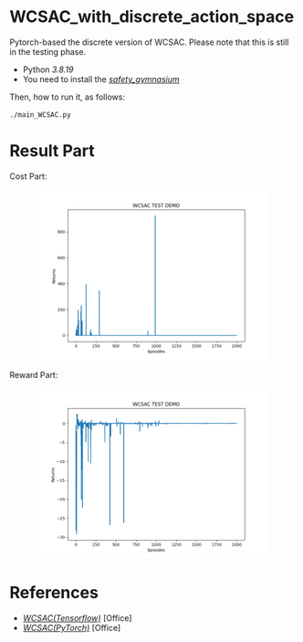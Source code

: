 # WCSAC_with_discrete_action_space
Pytorch-based the discrete version of WCSAC.
Please note that this is still in the testing phase.

- Python *3.8.19*
- You need to install the *[safety_gymnasium](https://github.com/PKU-Alignment/safety-gymnasium)*

Then, how to run it, as follows:

```shell
./main_WCSAC.py
```

# Result Part
Cost Part:
<p align = "center">    
<img  src="https://github.com/CrazyLisp/WCSAC_D/blob/main/img/cost_part.png" width="400" />
</p>

Reward Part:
<p align = "center">    
<img  src="https://github.com/CrazyLisp/WCSAC_D/blob/main/img/reward_part.png" width="400" />
</p>

# References
- *[WCSAC(Tensorflow)](https://github.com/AlgTUDelft/WCSAC)* [Office]
- *[WCSAC(PyTorch)](https://github.com/acl21/wcsac)* [Office]